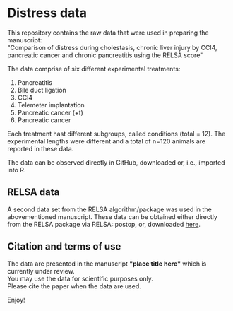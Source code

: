 # Distress data
This repository contains the raw data that were used in preparing the manuscript:  
"Comparison of distress during cholestasis, chronic liver injury by CCl4, pancreatic cancer and chronic pancreatitis using the RELSA score"

The data comprise of six different experimental treatments:
 1. Pancreatitis
 2. Bile duct ligation
 3. CCl4
 4. Telemeter implantation
 5. Pancreatic cancer (+t)
 6. Pancreatic cancer     

Each treatment hast different subgroups, called conditions (total = 12). 
The experimental lengths were different and a total of n=120 animals are reported in these data.

The data can be observed directly in GitHub, downloaded or, i.e., imported into R.

## RELSA data
A second data set from the RELSA algorithm/package was used in the abovementioned manuscript. These data can be obtained either directly from the RELSA package via RELSA::postop, or, downloaded [here](https://github.com/mytalbot/RELSA/blob/master/raw_data/tm_post-op.txt/).  

## Citation and terms of use
The data are presented in the manuscript **"place title here"** which is currently under review.  
You may use the data for scientific purposes only.   
Please cite the paper when the data are used.  

Enjoy!
